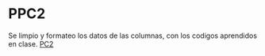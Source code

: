 # PPC2
Se limpio y formateo los datos de las columnas, con los codigos aprendidos en clase. [PC2](https://adrima3.github.io/PPC2/)
